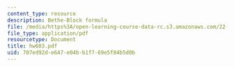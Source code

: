 ```yaml
---
content_type: resource
description: Bethe-Block formula
file: /media/https%3A/open-learning-course-data-rc.s3.amazonaws.com/22-101-applied-nuclear-physics-fall-2003/707ed92de647e04bb1f769e5f84b5d0b_hw603.pdf
file_type: application/pdf
resourcetype: Document
title: hw603.pdf
uid: 707ed92d-e647-e04b-b1f7-69e5f84b5d0b
---
```

